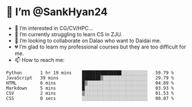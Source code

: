 # 👋 I’m @SankHyan24

- 👀 I’m interested in CG/CV/HPC...
- 🌱 I’m currently struggling to learn CS in ZJU.
- 💞️ I’m looking to collaborate on Dalao who want to Daidai me.
- 💔 I’m glad to learn my professional courses but they are too difficult for me.
- 📫 How to reach me:


<!---
SankHyan24/SankHyan24 is a ✨ special ✨ repository because its `README.md` (this file) appears on your GitHub profile.
You can click the Preview link to take a look at your changes.
--->
<!--START_SECTION:waka-->

```text
Python       1 hr 19 mins    ███████████████░░░░░░░░░░   59.79 %
JavaScript   39 mins         ███████▒░░░░░░░░░░░░░░░░░   29.79 %
HTML         6 mins          █▒░░░░░░░░░░░░░░░░░░░░░░░   04.89 %
Markdown     5 mins          █░░░░░░░░░░░░░░░░░░░░░░░░   03.93 %
CSV          2 mins          ▒░░░░░░░░░░░░░░░░░░░░░░░░   01.53 %
CSS          0 secs          ░░░░░░░░░░░░░░░░░░░░░░░░░   00.07 %
```

<!--END_SECTION:waka-->

